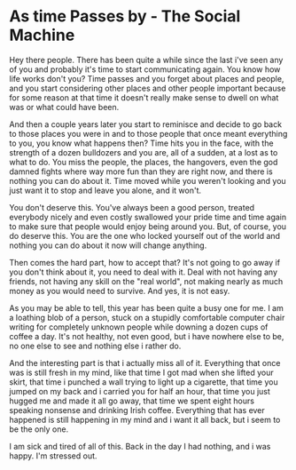 # As time Passes by - The Social Machine

Hey there people. There has been quite a while since the last i've seen any of you and probably it's time to start communicating again. You know how life works don't you? Time passes and you forget about places and people, and you start considering other places and other people important because for some reason at that time it doesn't really make sense to dwell on what was or what could have been.

And then a couple years later you start to reminisce and decide to go back to those places you were in and to those people that once meant everything to you, you know what happens then? Time hits you in the face, with the strength of a dozen bulldozers and you are, all of a sudden, at a lost as to what to do. You miss the people, the places, the hangovers, even the god damned fights where way more fun than they are right now, and there is nothing you can do about it. Time moved while you weren't looking and you just want it to stop and leave you alone, and it won't.

You don't deserve this. You've always been a good person, treated everybody nicely and even costly swallowed your pride time and time again to make sure that people would enjoy being around you. But, of course, you do deserve this. You are the one who locked yourself out of the world and nothing you can do about it now will change anything.

Then comes the hard part, how to accept that? It's not going to go away if you don't think about it, you need to deal with it. Deal with not having any friends, not having any skill on the "real world", not making nearly as much money as you would need to survive. And yes, it is not easy.

As you may be able to tell, this year has been quite a busy one for me. I am a loathing blob of a person, stuck on a stupidly comfortable computer chair writing for completely unknown people while downing a dozen cups of coffee a day. It's not healthy, not even good, but i have nowhere else to be, no one else to see and nothing else i rather do.

And the interesting part is that i actually miss all of it. Everything that once was is still fresh in my mind, like that time I got mad when she lifted your skirt, that time i punched a wall trying to light up a cigarette, that time you jumped on my back and i carried you for half an hour, that time you just hugged me and made it all go away, that time we spent eight hours speaking nonsense and drinking Irish coffee. Everything that has ever happened is still happening in my mind and i want it all back, but i seem to be the only one.

I am sick and tired of all of this. Back in the day I had nothing, and i was happy. I'm stressed out.
